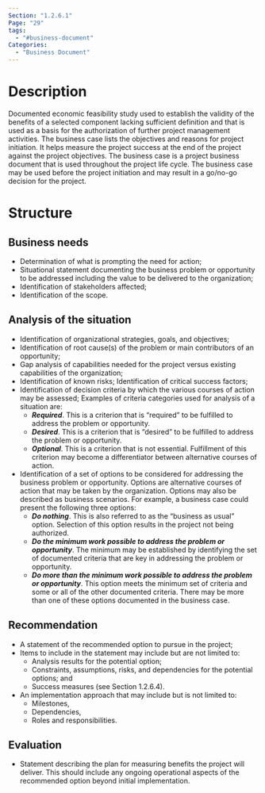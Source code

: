 ```yaml
---
Section: "1.2.6.1"
Page: "29"
tags:
  - "#business-document"
Categories:
  - "Business Document"
---
```

# Description
Documented economic feasibility study used to establish the validity of the benefits of a selected component lacking sufficient definition and that is used as a basis for the authorization of further project management activities. The business case lists the objectives and reasons for project initiation. It helps measure the project success at the end of the project against the project objectives. The business case is a project business document that is used throughout the project life cycle. The business case may be used before the project initiation and may result in a go/no-go decision for the project.
# Structure
## Business needs
- Determination of what is prompting the need for action;
- Situational statement documenting the business problem or opportunity to be addressed including the value to be delivered to the organization;
- Identification of stakeholders affected;
- Identification of the scope.
## Analysis of the situation
- Identification of organizational strategies, goals, and objectives;
- Identification of root cause(s) of the problem or main contributors of an opportunity;
- Gap analysis of capabilities needed for the project versus existing capabilities of the organization;
- Identification of known risks; Identification of critical success factors;
- Identification of decision criteria by which the various courses of action may be assessed;
     Examples of criteria categories used for analysis of a situation are:
	- ***Required***. This is a criterion that is “required” to be fulfilled to address the problem or opportunity.
	- ***Desired***. This is a criterion that is “desired” to be fulfilled to address the problem or opportunity.
	- ***Optional***. This is a criterion that is not essential. Fulfillment of this criterion may become a differentiator between alternative courses of action.
- Identification of a set of options to be considered for addressing the business problem or opportunity. Options are alternative courses of action that may be taken by the organization. Options may also be described as business scenarios. For example, a business case could present the following three options:
	- ***Do nothing***. This is also referred to as the “business as usual” option. Selection of this option results in the project not being authorized.
	- ***Do the minimum work possible to address the problem or opportunity***. The minimum may be established by identifying the set of documented criteria that are key in addressing the problem or opportunity.
	- ***Do more than the minimum work possible to address the problem or opportunity***. This option meets the minimum set of criteria and some or all of the other documented criteria. There may be more than one of these options documented in the business case.
## Recommendation
- A statement of the recommended option to pursue in the project;
- Items to include in the statement may include but are not limited to:
	- Analysis results for the potential option;
	- Constraints, assumptions, risks, and dependencies for the potential options; and
	- Success measures (see Section 1.2.6.4).  
- An implementation approach that may include but is not limited to:
	- Milestones,
	- Dependencies,
	- Roles and responsibilities.
## Evaluation
- Statement describing the plan for measuring benefits the project will deliver. This should include any ongoing operational aspects of the recommended option beyond initial implementation.